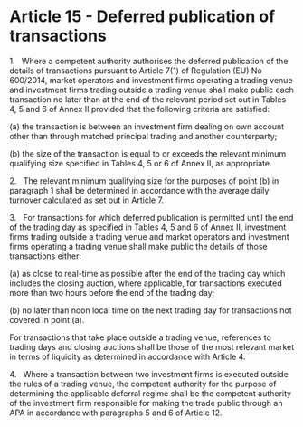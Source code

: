 # Article 15 - Deferred publication of transactions


1.   Where a competent authority authorises the deferred publication of the details of transactions pursuant to Article 7(1) of Regulation (EU) No 600/2014, market operators and investment firms operating a trading venue and investment firms trading outside a trading venue shall make public each transaction no later than at the end of the relevant period set out in Tables 4, 5 and 6 of Annex II provided that the following criteria are satisfied:

(a) the transaction is between an investment firm dealing on own account other than through matched principal trading and another counterparty;

(b) the size of the transaction is equal to or exceeds the relevant minimum qualifying size specified in Tables 4, 5 or 6 of Annex II, as appropriate.

2.   The relevant minimum qualifying size for the purposes of point (b) in paragraph 1 shall be determined in accordance with the average daily turnover calculated as set out in Article 7.

3.   For transactions for which deferred publication is permitted until the end of the trading day as specified in Tables 4, 5 and 6 of Annex II, investment firms trading outside a trading venue and market operators and investment firms operating a trading venue shall make public the details of those transactions either:

(a) as close to real-time as possible after the end of the trading day which includes the closing auction, where applicable, for transactions executed more than two hours before the end of the trading day;

(b) no later than noon local time on the next trading day for transactions not covered in point (a).

For transactions that take place outside a trading venue, references to trading days and closing auctions shall be those of the most relevant market in terms of liquidity as determined in accordance with Article 4.

4.   Where a transaction between two investment firms is executed outside the rules of a trading venue, the competent authority for the purpose of determining the applicable deferral regime shall be the competent authority of the investment firm responsible for making the trade public through an APA in accordance with paragraphs 5 and 6 of Article 12.
